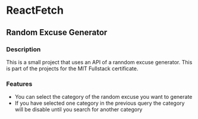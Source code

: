 # ReactFetch 

## Random Excuse Generator

### Description 

This is a small project that uses an API of a ranndom excuse generator. This is part of the projects for the MIT Fullstack certificate. 

### Features

* You can select the category of the random excuse you want to generate 
* If you have selected one category in the previous query the category will be disable until you search for another category

